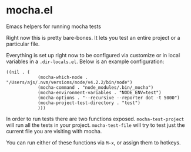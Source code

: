 # mocha.el
Emacs helpers for running mocha tests

Right now this is pretty bare-bones. It lets you test an entire project or a particular file.

Everything is set up right now to be configured via customize or in local variables in a `.dir-locals.el`. Below is an example configuration:

```
((nil . (
            (mocha-which-node . "/Users/ajs/.nvm/versions/node/v4.2.2/bin/node")
            (mocha-command . "node_modules/.bin/_mocha")
            (mocha-environment-variables . "NODE_ENV=test")
            (mocha-options . "--recursive --reporter dot -t 5000")
            (mocha-project-test-directory . "test")
            )))

```

In order to run tests there are two functions exposed. `mocha-test-project` will run all the tests in your project. `mocha-test-file` will try to test just the current file you are visiting with mocha.

You can run either of these functions via `M-x`, or assign them to hotkeys.
